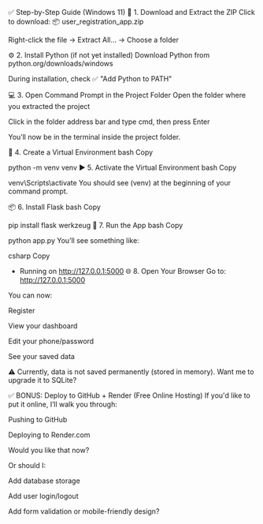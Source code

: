✅ Step-by-Step Guide (Windows 11)
🔽 1. Download and Extract the ZIP
Click to download: 📦 user_registration_app.zip

Right-click the file → Extract All... → Choose a folder

⚙️ 2. Install Python (if not yet installed)
Download Python from python.org/downloads/windows

During installation, check ✅ "Add Python to PATH"

💻 3. Open Command Prompt in the Project Folder
Open the folder where you extracted the project

Click in the folder address bar and type cmd, then press Enter

You’ll now be in the terminal inside the project folder.

🧪 4. Create a Virtual Environment
bash
Copy

python -m venv venv
▶️ 5. Activate the Virtual Environment
bash
Copy

venv\Scripts\activate
You should see (venv) at the beginning of your command prompt.

📦 6. Install Flask
bash
Copy

pip install flask werkzeug
🚀 7. Run the App
bash
Copy

python app.py
You’ll see something like:

csharp
Copy

 * Running on http://127.0.0.1:5000
🌐 8. Open Your Browser
Go to: http://127.0.0.1:5000

You can now:

Register

View your dashboard

Edit your phone/password

See your saved data

⚠️ Currently, data is not saved permanently (stored in memory). Want me to upgrade it to SQLite?

✅ BONUS: Deploy to GitHub + Render (Free Online Hosting)
If you'd like to put it online, I’ll walk you through:

Pushing to GitHub

Deploying to Render.com

Would you like that now?

Or should I:

Add database storage

Add user login/logout

Add form validation or mobile-friendly design?

